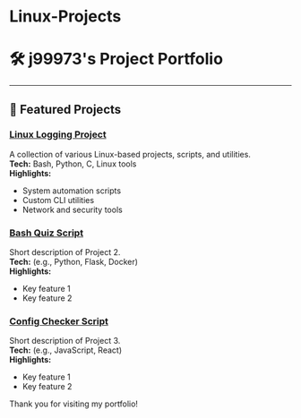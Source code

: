 # Linux-Projects
# 🛠️ j99973's Project Portfolio

---

## 🚩 Featured Projects

### [Linux Logging Project](https://github.com/j99973/Linux-Projects/issues/1)
A collection of various Linux-based projects, scripts, and utilities.  
**Tech:** Bash, Python, C, Linux tools  
**Highlights:**  
- System automation scripts  
- Custom CLI utilities  
- Network and security tools

### [Bash Quiz Script](https://github.com/j99973/Linux-Projects/issues/2)
Short description of Project 2.  
**Tech:** (e.g., Python, Flask, Docker)  
**Highlights:**  
- Key feature 1  
- Key feature 2

### [Config Checker Script](https://github.com/j99973/Linux-Projects/issues/3)
Short description of Project 3.  
**Tech:** (e.g., JavaScript, React)  
**Highlights:**  
- Key feature 1  
- Key feature 2


Thank you for visiting my portfolio!
